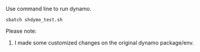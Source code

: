 Use command line to run dynamo.
```
sbatch shdymo_test.sh
```

Please note:
1. I made some customized changes on the original dynamo package/env.
